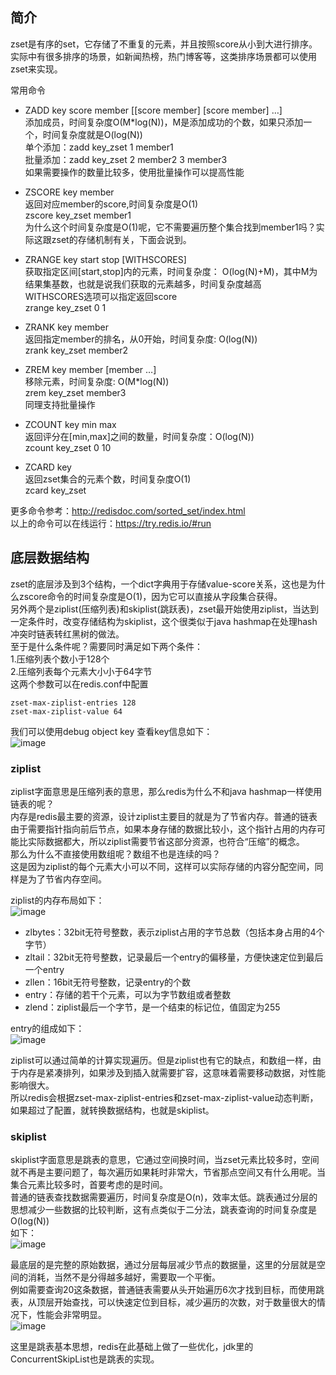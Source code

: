 ## 简介
zset是有序的set，它存储了不重复的元素，并且按照score从小到大进行排序。  
实际中有很多排序的场景，如新闻热榜，热门博客等，这类排序场景都可以使用zset来实现。  

常用命令   
- ZADD key score member [[score member] [score member] …]   
添加成员，时间复杂度O(M*log(N))，M是添加成功的个数，如果只添加一个，时间复杂度就是O(log(N))  
单个添加：zadd key_zset 1 member1  
批量添加：zadd key_zset 2 member2 3 member3   
如果需要操作的数量比较多，使用批量操作可以提高性能  

- ZSCORE key member  
返回对应member的score,时间复杂度是O(1)  
zscore key_zset member1   
为什么这个时间复杂度是O(1)呢，它不需要遍历整个集合找到member1吗？实际这跟zset的存储机制有关，下面会说到。  

- ZRANGE key start stop [WITHSCORES]   
获取指定区间[start,stop]内的元素，时间复杂度： O(log(N)+M)，其中M为结果集基数，也就是说我们获取的元素越多，时间复杂度越高    
WITHSCORES选项可以指定返回score  
zrange key_zset 0 1  

- ZRANK key member  
返回指定member的排名，从0开始，时间复杂度: O(log(N))   
zrank key_zset member2  

- ZREM key member [member …]  
移除元素，时间复杂度: O(M*log(N))  
zrem key_zset member3  
同理支持批量操作  

- ZCOUNT key min max  
返回评分在[min,max]之间的数量，时间复杂度：O(log(N))   
zcount key_zset 0 10  

- ZCARD key   
返回zset集合的元素个数，时间复杂度O(1)  
zcard key_zset  

更多命令参考：http://redisdoc.com/sorted_set/index.html  
以上的命令可以在线运行：https://try.redis.io/#run  


## 底层数据结构    
zset的底层涉及到3个结构，一个dict字典用于存储value-score关系，这也是为什么zscore命令的时间复杂度是O(1)，因为它可以直接从字段集合获得。  
另外两个是ziplist(压缩列表)和skiplist(跳跃表)，zset最开始使用ziplist，当达到一定条件时，改变存储结构为skiplist，这个很类似于java hashmap在处理hash冲突时链表转红黑树的做法。  
至于是什么条件呢？需要同时满足如下两个条件：  
1.压缩列表个数小于128个   
2.压缩列表每个元素大小小于64字节   
这两个参数可以在redis.conf中配置  
```
zset-max-ziplist-entries 128
zset-max-ziplist-value 64
```

我们可以使用debug object key 查看key信息如下：  
![image]()  

### ziplist   
ziplist字面意思是压缩列表的意思，那么redis为什么不和java hashmap一样使用链表的呢？  
内存是redis最主要的资源，设计ziplist主要目的就是为了节省内存。普通的链表由于需要指针指向前后节点，如果本身存储的数据比较小，这个指针占用的内存可能比实际数据都大，所以ziplist需要节省这部分资源，也符合“压缩”的概念。  
那么为什么不直接使用数组呢？数组不也是连续的吗？  
这是因为ziplist的每个元素大小可以不同，这样可以实际存储的内容分配空间，同样是为了节省内存空间。  

ziplist的内存布局如下：  
![image]()  
- zlbytes：32bit无符号整数，表示ziplist占用的字节总数（包括<zlbytes>本身占用的4个字节）  
- zltail：32bit无符号整数，记录最后一个entry的偏移量，方便快速定位到最后一个entry  
- zllen：16bit无符号整数，记录entry的个数  
- entry：存储的若干个元素，可以为字节数组或者整数  
- zlend：ziplist最后一个字节，是一个结束的标记位，值固定为255  

entry的组成如下：  
![image]()  

ziplist可以通过简单的计算实现遍历。但是ziplist也有它的缺点，和数组一样，由于内存是紧凑排列，如果涉及到插入就需要扩容，这意味着需要移动数据，对性能影响很大。  
所以redis会根据zset-max-ziplist-entries和zset-max-ziplist-value动态判断，如果超过了配置，就转换数据结构，也就是skiplist。  

### skiplist   
skiplist字面意思是跳表的意思，它通过空间换时间，当zset元素比较多时，空间就不再是主要问题了，每次遍历如果耗时非常大，节省那点空间又有什么用呢。当集合元素比较多时，首要考虑的是时间。  
普通的链表查找数据需要遍历，时间复杂度是O(n)，效率太低。跳表通过分层的思想减少一些数据的比较判断，这有点类似于二分法，跳表查询的时间复杂度是O(log(N))    
如下：  
![image]()  

最底层的是完整的原始数据，通过分层每层减少节点的数据量，这里的分层就是空间的消耗，当然不是分得越多越好，需要取一个平衡。  
例如需要查询20这条数据，普通链表需要从头开始遍历6次才找到目标，而使用跳表，从顶层开始查找，可以快速定位到目标，减少遍历的次数，对于数量很大的情况下，性能会非常明显。  
![image]()  

这里是跳表基本思想，redis在此基础上做了一些优化，jdk里的ConcurrentSkipList也是跳表的实现。  


